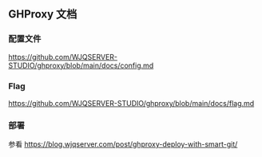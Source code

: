 ## GHProxy 文档

### 配置文件

https://github.com/WJQSERVER-STUDIO/ghproxy/blob/main/docs/config.md

### Flag

https://github.com/WJQSERVER-STUDIO/ghproxy/blob/main/docs/flag.md

### 部署

参看 https://blog.wjqserver.com/post/ghproxy-deploy-with-smart-git/